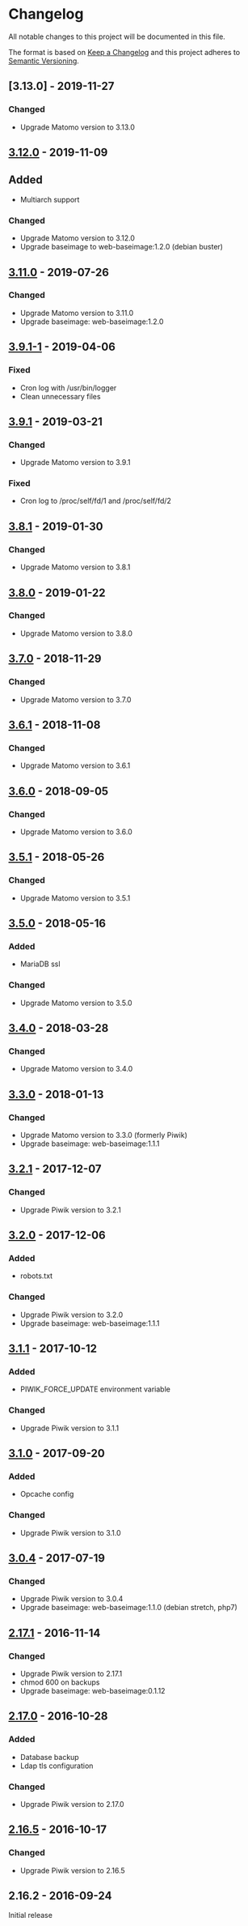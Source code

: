 # Changelog
All notable changes to this project will be documented in this file.

The format is based on [Keep a Changelog](http://keepachangelog.com/en/1.0.0/)
and this project adheres to [Semantic Versioning](http://semver.org/spec/v2.0.0.html).

## [3.13.0] - 2019-11-27
### Changed
  - Upgrade Matomo version to 3.13.0

## [3.12.0] - 2019-11-09
## Added
  - Multiarch support

### Changed
  - Upgrade Matomo version to 3.12.0
  - Upgrade baseimage to web-baseimage:1.2.0 (debian buster)

## [3.11.0] - 2019-07-26
### Changed
  - Upgrade Matomo version to 3.11.0
  - Upgrade baseimage: web-baseimage:1.2.0

## [3.9.1-1] - 2019-04-06
### Fixed
  - Cron log with /usr/bin/logger
  - Clean unnecessary files

## [3.9.1] - 2019-03-21
### Changed
  - Upgrade Matomo version to 3.9.1

### Fixed
  - Cron log to /proc/self/fd/1 and /proc/self/fd/2

## [3.8.1] - 2019-01-30
### Changed
  - Upgrade Matomo version to 3.8.1

## [3.8.0] - 2019-01-22
### Changed
  - Upgrade Matomo version to 3.8.0

## [3.7.0] - 2018-11-29
### Changed
  - Upgrade Matomo version to 3.7.0

## [3.6.1] - 2018-11-08
### Changed
  - Upgrade Matomo version to 3.6.1

## [3.6.0] - 2018-09-05
### Changed
  - Upgrade Matomo version to 3.6.0

## [3.5.1] - 2018-05-26
### Changed
  - Upgrade Matomo version to 3.5.1

## [3.5.0] - 2018-05-16
### Added
  - MariaDB ssl

### Changed
  - Upgrade Matomo version to 3.5.0

## [3.4.0] - 2018-03-28
### Changed
  - Upgrade Matomo version to 3.4.0

## [3.3.0] - 2018-01-13
### Changed
  - Upgrade Matomo version to 3.3.0 (formerly Piwik)
  - Upgrade baseimage: web-baseimage:1.1.1

## [3.2.1] - 2017-12-07
### Changed
  - Upgrade Piwik version to 3.2.1

## [3.2.0] - 2017-12-06
### Added
  - robots.txt
### Changed
  - Upgrade Piwik version to 3.2.0
  - Upgrade baseimage: web-baseimage:1.1.1

## [3.1.1] - 2017-10-12
### Added
  - PIWIK_FORCE_UPDATE environment variable

### Changed
  - Upgrade Piwik version to 3.1.1

## [3.1.0] - 2017-09-20
### Added
  - Opcache config
### Changed
  - Upgrade Piwik version to 3.1.0

## [3.0.4] - 2017-07-19
### Changed
  - Upgrade Piwik version to 3.0.4
  - Upgrade baseimage: web-baseimage:1.1.0 (debian stretch, php7)

## [2.17.1] - 2016-11-14
### Changed
  - Upgrade Piwik version to 2.17.1
  - chmod 600 on backups
  - Upgrade baseimage: web-baseimage:0.1.12

## [2.17.0] - 2016-10-28
### Added
  - Database backup
  - Ldap tls configuration
### Changed
  - Upgrade Piwik version to 2.17.0

## [2.16.5] - 2016-10-17
### Changed
  - Upgrade Piwik version to 2.16.5

## 2.16.2 - 2016-09-24
Initial release

[3.12.0]: https://github.com/osixia/docker-matomo/compare/v3.11.0...v3.12.0
[3.11.0]: https://github.com/osixia/docker-matomo/compare/v3.9.1-1...v3.11.0
[3.9.1-1]: https://github.com/osixia/docker-matomo/compare/v3.9.1...v3.9.1-1
[3.9.1]: https://github.com/osixia/docker-matomo/compare/v3.8.1...v3.9.1
[3.8.1]: https://github.com/osixia/docker-matomo/compare/v3.8.0...v3.8.1
[3.8.0]: https://github.com/osixia/docker-matomo/compare/v3.7.0...v3.8.0
[3.7.0]: https://github.com/osixia/docker-matomo/compare/v3.6.1...v3.7.0
[3.6.1]: https://github.com/osixia/docker-matomo/compare/v3.6.0...v3.6.1
[3.6.0]: https://github.com/osixia/docker-matomo/compare/v3.5.1...v3.6.0
[3.5.1]: https://github.com/osixia/docker-matomo/compare/v3.5.0...v3.5.1
[3.5.0]: https://github.com/osixia/docker-matomo/compare/v3.4.0...v3.5.0
[3.4.0]: https://github.com/osixia/docker-matomo/compare/v3.3.0...v3.4.0
[3.3.0]: https://github.com/osixia/docker-matomo/compare/v3.2.1...v3.3.0
[3.2.1]: https://github.com/osixia/docker-matomo/compare/v3.2.0...v3.2.1
[3.2.0]: https://github.com/osixia/docker-matomo/compare/v3.1.1...v3.2.0
[3.1.1]: https://github.com/osixia/docker-matomo/compare/v3.1.0...v3.1.1
[3.1.0]: https://github.com/osixia/docker-matomo/compare/v3.0.4...v3.1.0
[3.0.4]: https://github.com/osixia/docker-matomo/compare/v2.17.1...v3.0.4
[2.17.1]: https://github.com/osixia/docker-matomo/compare/v2.17.0...v2.17.1
[2.17.0]: https://github.com/osixia/docker-matomo/compare/v2.16.5...v2.17.0
[2.16.5]: https://github.com/osixia/docker-matomo/compare/v2.16.2...v2.16.5

